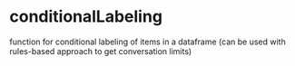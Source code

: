 # conditionalLabeling
function for conditional labeling of items in a dataframe (can be used with rules-based approach to get conversation limits)
